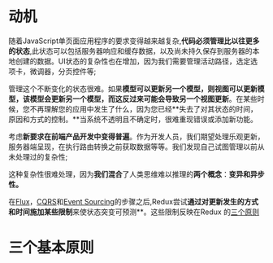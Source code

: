 # 动机

随着JavaScript单页面应用程序的要求变得越来越复杂,**代码必须管理比以往更多的状态**,此状态可以包括服务器响应和缓存数据，以及尚未持久保存到服务器的本地创建的数据。UI状态的复杂性也在增加，因为我们需要管理活动路径，选定选项卡，微调器，分页控件等;

管理这个不断变化的状态很难。如果**模型可以更新另一个模型，则视图可以更新模型，该模型会更新另一个模型，而这反过来可能会导致另一个视图更新**。在某些时候，您不再理解您的应用中发生了什么，因为您已经**失去了对其状态的时间，原因和方式的控制。**当系统不透明且不确定时，很难重现错误或添加新功能。

考虑**新要求在前端产品开发中变得普遍**。作为开发人员，我们期望处理乐观更新，服务器端呈现，在执行路由转换之前获取数据等等。我们发现自己试图管理以前从未处理过的复杂性;

这种复杂性很难处理，因为**我们混合**了人类思维难以推理的**两个概念**：**变异和异步性。**

在[Flux](http://facebook.github.io/flux)，[CQRS](http://martinfowler.com/bliki/CQRS.html)和[Event Sourcing](http://martinfowler.com/eaaDev/EventSourcing.html)的步骤之后,Redux尝试**通过对更新发生的方式和时间施加某些限制**来使状态突变可预测**。这些限制反映在Redux 的[三个原则](https://redux.js.org/introduction/three-principles)

# 三个基本原则

